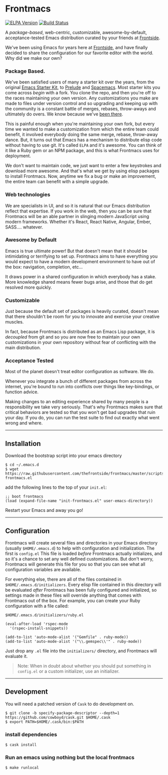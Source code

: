 # Frontmacs

[![ELPA Version](https://cdn.rawgit.com/thefrontside/frontmacs/master/elpa.svg?raw=true)](http://elpa.frontside.io/archive-contents)
[![Build Status](https://travis-ci.org/thefrontside/frontmacs.svg?branch=master)](https://travis-ci.org/thefrontside/frontmacs)

A _package-based_, web-centric, customizable, awesome-by-default,
acceptance-tested Emacs distribution curated by your friends at
[Frontside][frontside].

We've been using Emacs for years here at [Frontside][frontside], and
have finally decided to share the configuration for our favorite
editor with the world. Why did we make our own?

### Package Based.

We've been satisfied users of many a starter kit over the years, from
the original [Emacs Starter Kit][2], to [Prelude][3] and
[Spacemacs][4]. Most starter kits you come across _begin_ with a
fork. You clone the repo, and then you're off to the races maintaining
your own version. Any customizations you make are made to files
under version control and so upgrading and keeping up with the
community is a constant battle of merges, rebases, throw-aways and
ultimately do overs. We know because we've [been there][5].

This is painful enough when you're maintaining your own fork, but
every time we wanted to make a customization from which the entire
team could benefit, it involved everybody doing the same merge, rebase,
throw-away dance. But, it turns out that Emacs has a mechanism to
distribute elisp code without having to use git. It's called `ELPA`
and it's awesome. You can think of it like a Ruby gem or an NPM
package, and this is what Frontmacs uses for deployment.

We don't want to maintain code, we just want to enter a few keystrokes
and download more awesome. And that's what we get by using elisp
packages to install Frontmacs. Now, anytime we fix a bug or make an
improvement, the entire team can benefit with a simple upgrade.

### Web technologies

We are specialists in UI, and so it is natural that our Emacs
distribution reflect that expertise. If you work in the web, then you
can be sure that Frontmacs will be an able partner in slinging modern
JavaScript using modern frameworks. Whether it's React, React Native,
Angular, Ember, SASS.... whatever.

### Awesome by Default

Emacs is true ultimate power! But that doesn't mean that it should be
intimidating or terrifying to set up. Frontmacs aims to have
everything you would expect to have a modern development environment
to have out of the box: navigation, completion, etc...

It draws power in a shared configuration in which everybody has a
stake. More knowledge shared means fewer bugs arise, and those that do
get resolved more quickly.


### Customizable

Just because the default set of packages is heavily curated, doesn't
mean that there shouldn't be room for you to innovate and exercise
your creative muscles.

In fact, because Frontmacs is distributed as an Emacs Lisp package, it is
_decoupled_ from git and so you are now free to maintain your own
customizations in your own repository without fear of conflicting with
the main distribution.

### Acceptance Tested

Most of the planet doesn't treat editor configuration as software. We
do.

Whenever you integrate a bunch of different packages from across the
internet, you're bound to run into conflicts over things like
key-bindings, or function advice.

Making changes to an editing experience shared by many people is a
responsibility we take very seriously. That's why Frontmacs makes sure
that critical behaviors are tested so that you won't get bad upgrades
that ruin your day. If you do, you can run the test suite to find out
exactly what went wrong and where.

---

## Installation

Download the bootstrap script into your emacs directory

```
$ cd ~/.emacs.d
$ wget https://raw.githubusercontent.com/thefrontside/frontmacs/master/scripts/init-frontmacs.el
```

add the following lines to the top of your `init.el`:

``` emacs-lisp
;; boot frontmacs
(load (expand-file-name "init-frontmacs.el" user-emacs-directory))
```

Restart your Emacs and away you go!

---

## Configuration

Frontmacs will create several files and directories in your Emacs
directory (usually `$HOME/.emacs.d`) to help with configuration and
initialization. The first is `config.el` This file is loaded _before_
Frontmacs actually initializes, and so it's a chance to set any
well defined customizations. But don't worry, Frontmacs will generate
this file for you so that you can see what all configuration variables
are available.

For everything else, there are all of the files contained in
`$HOME/.emacs.d/initializers`. Every elisp file contained in this
directory will be evaluated _after_ Frontmacs has been fully
configured and initialized, so settings made in these files will
override anything that comes with Frontmacs out of the box. For
example, you can create your Ruby configuration with a file called:

`$HOME/.emacs.d/initializers/ruby.el`

``` emacs-lisp
(eval-after-load 'rspec-mode
  '(rspec-install-snippets))

(add-to-list 'auto-mode-alist '("Gemfile" . ruby-mode))
(add-to-list 'auto-mode-alist '("\\.gemspec\\'" . ruby-mode))
```

Just drop any `.el` file into the `initializers/` directory, and
Frontmacs will evaluate it.

> Note: When in doubt about whether you should put something in `config.el` or a
> custom initializer, use an initializer.

---

## Development

You will need a patched version of `Cask` to do development on.

```
$ git clone -b specify-package-descriptor --depth=1 https://github.com/cowboyd/cask.git $HOME/.cask
$ export PATH=$HOME/.cask/bin:$PATH
```

### install dependencies

```
$ cask install
```

### Run an emacs using nothing but the local frontmacs

```
$ make runlocal
```

[frontside]: http://frontside.io
[2]: https://github.com/technomancy/emacs-starter-kit
[3]: https://github.com/bbatsov/prelude
[4]: http://spacemacs.org/
[5]: https://github.com/thefrontside/.emacs.d
